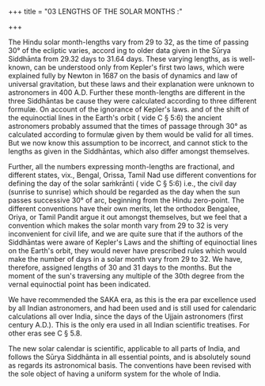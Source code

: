 +++
title = "03 LENGTHS OF THE SOLAR MONTHS :"

+++



The Hindu solar month-lengths vary from 29 to 32, as the time of passing 30° of the ecliptic varies, accord ing to older data given in the Sūrya Siddhānta from 29.32 days to 31.64 days. These varying lengths, as is well-known, can be understood only from Kepler's first two laws, which were explained fully by Newton in 1687 on the basis of dynamics and law of universal gravitation, but these laws and their explanation were unknown to astronomers in 400 A.D. Further these month-lengths are different in the three Siddhāntas be cause they were calculated according to three different formulæ. On account of the ignorance of Kepler's laws. and of the shift of the equinoctial lines in the Earth's orbit ( vide C § 5:6) the ancient astronomers probably assumed that the times of passage through 30° as calculated according to formulæ given by them would be valid for all times. But we now know this assumption to be incorrect, and cannot stick to the lengths as given in the Siddhāntas, which also differ amongst themselves. 



Further, all the numbers expressing month-lengths are fractional, and different states, vix., Bengal, Orissa, Tamil Nad use different conventions for defining the day of the solar saṁkrānti ( vide C § 5:6) i.e., the civil day (sunrise to sunrise) which should be regarded as the day when the sun passes successive 30° of arc, beginning from the Hindu zero-point. The different conventions have their own merits, let the orthodox Bengalee, Oriya, or Tamil Pandit argue it out amongst themselves, but we feel that a convention which makes the solar month vary from 29 to 32 is very inconvenient for civil life, and we are quite sure that if the authors of the Siddhāntas were aware of Kepler's Laws and the shifting of equinoctial lines on the Earth's orbit, they would never have prescribed rules which would make the number of days in a solar month vary from 29 to 32. We have, therefore, assigned lengths of 30 and 31 days to the months. But the moment of the sun's traversing any multiple of the 30th degree from the vernal equinoctial point has been indicated.



We have recommended the SAKA era, as this is the era par excellence used by all Indian astronomers, and had been used and is still used for calendaric calculations all over India, since the days of the Ujjain astronomers (first century A.D.). This is the only era used in all Indian scientific treatises. For other eras see C § 5.8. 



The new solar calendar is scientific, applicable to all parts of India, and follows the Sūrya Siddhānta in all essential points, and is absolutely sound as regards its astronomical basis. The conventions have been revised with the sole object of having a uniform system for the whole of India. 


